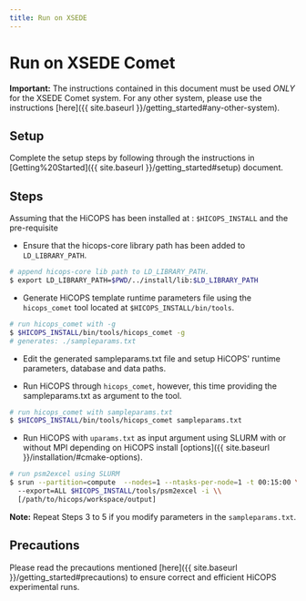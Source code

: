 ```yaml
---
title: Run on XSEDE
---
```

# Run on XSEDE Comet

**Important:** The instructions contained in this document must be used *ONLY* for the XSEDE Comet system. For any other system, please use the instructions [here]({{ site.baseurl }}/getting_started#any-other-system).

## Setup
Complete the setup steps by following through the instructions in [Getting%20Started]({{ site.baseurl }}/getting_started#setup) document.

## Steps
Assuming that the HiCOPS has been installed at : `$HICOPS_INSTALL` and the pre-requisite

* Ensure that the hicops-core library path has been added to `LD_LIBRARY_PATH`.      

```bash
# append hicops-core lib path to LD_LIBRARY_PATH.
$ export LD_LIBRARY_PATH=$PWD/../install/lib:$LD_LIBRARY_PATH
```

* Generate HiCOPS template runtime parameters file using the `hicops_comet` tool located at `$HICOPS_INSTALL/bin/tools`.       

```bash
# run hicops_comet with -g
$ $HICOPS_INSTALL/bin/tools/hicops_comet -g
# generates: ./sampleparams.txt
```

* Edit the generated sampleparams.txt file and setup HiCOPS' runtime parameters, database and data paths.     

* Run HiCOPS through `hicops_comet`, however, this time providing the sampleparams.txt as argument to the tool.        

```bash
# run hicops_comet with sampleparams.txt
$ $HICOPS_INSTALL/bin/tools/hicops_comet sampleparams.txt
```

* Run HiCOPS with `uparams.txt` as input argument using SLURM with or without MPI depending on HiCOPS install [options]({{ site.baseurl }}/installation/#cmake-options).        

```bash
# run psm2excel using SLURM
$ srun --partition=compute  --nodes=1 --ntasks-per-node=1 -t 00:15:00 \\
  --export=ALL $HICOPS_INSTALL/tools/psm2excel -i \\
  [/path/to/hicops/workspace/output]
```

**Note:** Repeat Steps 3 to 5 if you modify parameters in the `sampleparams.txt`.

## Precautions
Please read the precautions mentioned [here]({{ site.baseurl }}/getting_started#precautions) to ensure correct and efficient HiCOPS experimental runs.